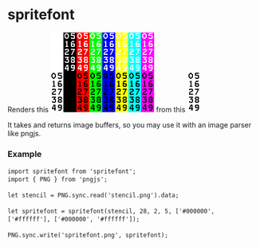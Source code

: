 # spritefont
Renders this ![](https://github.com/andormade/spritefont/blob/master/test/test1.png?raw=true) from this ![](https://github.com/andormade/spritefont/blob/master/test/numeric.png?raw=true)

It takes and returns image buffers, so you may use it with an image parser like pngjs.

### Example

    import spritefont from 'spritefont';
    import { PNG } from 'pngjs';

    let stencil = PNG.sync.read('stencil.png').data;

    let spritefont = spritefont(stencil, 28, 2, 5, ['#000000', ['#ffffff'], ['#000000', '#ffffff']);

    PNG.sync.write('spritefont.png', spritefont);

